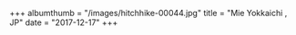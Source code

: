 +++
albumthumb = "/images/hitchhike-00044.jpg"
title = "Mie Yokkaichi , JP"
date = "2017-12-17"
+++
